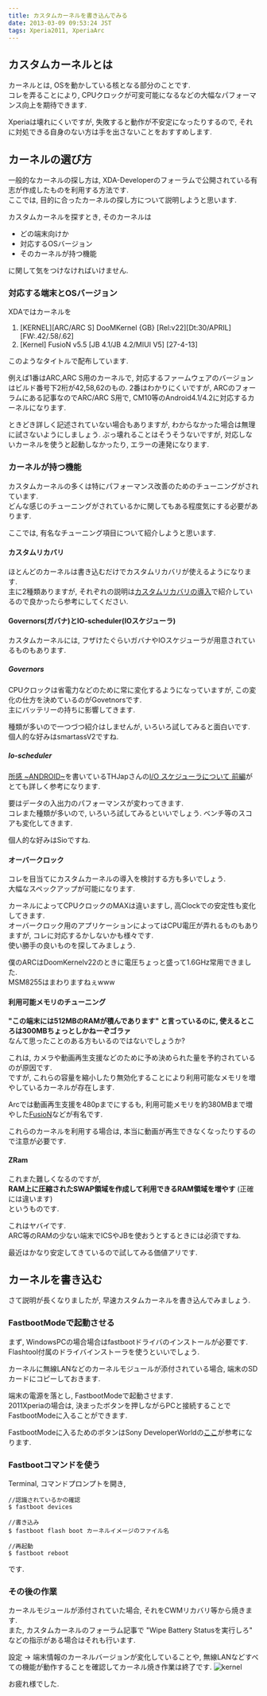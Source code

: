 ```yaml
---
title: カスタムカーネルを書き込んでみる
date: 2013-03-09 09:53:24 JST
tags: Xperia2011, XperiaArc
---
```


## カスタムカーネルとは

カーネルとは, OSを動かしている核となる部分のことです.  
コレを弄ることにより, CPUクロックが可変可能になるなどの大幅なパフォーマンス向上を期待できます.

Xperiaは壊れにくいですが, 失敗すると動作が不安定になったりするので, それに対処できる自身のない方は手を出さないことをおすすめします.

## カーネルの選び方

一般的なカーネルの探し方は, XDA-Developerのフォーラムで公開されている有志が作成したものを利用する方法です.  
ここでは, 目的に合ったカーネルの探し方について説明しようと思います.

カスタムカーネルを探すとき, そのカーネルは

* どの端末向けか
* 対応するOSバージョン
* そのカーネルが持つ機能

に関して気をつけなければいけません.

### 対応する端末とOSバージョン

XDAではカーネルを

1. [KERNEL][ARC/ARC S] DooMKernel {GB} [Rel:v22][Dt:30/APRIL][FW:.42/.58/.62]
2. [Kernel] FusioN v5.5 [JB 4.1/JB 4.2/MIUI V5] [27-4-13]

このようなタイトルで配布しています.

例えば1番はARC,ARC S用のカーネルで, 対応するファームウェアのバージョンはビルド番号下2桁が42,58,62のもの.
2番はわかりにくいですが, ARCのフォーラムにある記事なのでARC/ARC S用で, CM10等のAndroid4.1/4.2に対応するカーネルになります.

ときどき詳しく記述されていない場合もありますが, わからなかった場合は無理に試さないようにしましょう.
ぶっ壊れることはそうそうないですが, 対応しないカーネルを使うと起動しなかったり, エラーの連発になります.

### カーネルが持つ機能

カスタムカーネルの多くは特にパフォーマンス改善のためのチューニングがされています.  
どんな感じのチューニングがされているかに関してもある程度気にする必要があります.

ここでは, 有名なチューニング項目について紹介しようと思います.

#### カスタムリカバリ

ほとんどのカーネルは書き込むだけでカスタムリカバリが使えるようになります.  
主に2種類ありますが, それぞれの説明は[カスタムリカバリの導入](/blog/2013-01-08/Xperia2011_Flash_Custom_Recovery/)で紹介しているので良かったら参考にしてください.

#### Governors(ガバナ)とIO-scheduler(IOスケジューラ)

カスタムカーネルには, フザけたぐらいガバナやIOスケジューラが用意されているものもあります.

##### Governors

CPUクロックは省電力などのために常に変化するようになっていますが, この変化の仕方を決めているのがGovetnorsです.  
主にバッテリーの持ちに影響してきます.

種類が多いので一つづつ紹介はしませんが, いろいろ試してみると面白いです.  
個人的な好みはsmartassV2ですね.

##### Io-scheduler

[所感 ~ANDROID~](http://thjap.org/)を書いているTHJapさんの[I/O スケジューラについて 前編](http://thjap.org/android/88.html)がとても詳しく参考になります.

要はデータの入出力のパフォーマンスが変わってきます.  
コレまた種類が多いので, いろいろ試してみるといいでしょう. ベンチ等のスコアも変化してきます.

個人的な好みはSioですね.

#### オーバークロック

コレを目当てにカスタムカーネルの導入を検討する方も多いでしょう.  
大幅なスペックアップが可能になります.

カーネルによってCPUクロックのMAXは違いますし, 高Clockでの安定性も変化してきます.  
オーバークロック用のアプリケーションによってはCPU電圧が弄れるものもありますが, コレに対応するかしないかも様々です.  
使い勝手の良いものを探してみましょう.

僕のARCはDoomKernelv22のときに電圧ちょっと盛って1.6GHz常用できました.  
MSM8255はまわりますねぇwww

#### 利用可能メモリのチューニング

**"この端末には512MBのRAMが積んであります" と言っているのに, 使えるところは300MBちょっとしかねーぞゴラァ**  
なんて思ったことのある方もいるのではないでしょうか?

これは, カメラや動画再生支援などのために予め決められた量を予約されているのが原因です.  
ですが, これらの容量を縮小したり無効化することにより利用可能なメモリを増やしているカーネルが存在します.

Arcでは動画再生支援を480pまでにするも, 利用可能メモリを約380MBまで増やした[FusioN](http://forum.xda-developers.com/showthread.php?t=1926299)などが有名です.

これらのカーネルを利用する場合は, 本当に動画が再生できなくなったりするので注意が必要です.

#### ZRam

これまた難しくなるのですが,  
**RAM上に圧縮されたSWAP領域を作成して利用できるRAM領域を増やす** (正確には違います)  
というものです.

これはヤバイです.  
ARC等のRAMの少ない端末でICSやJBを使おうとするときには必須ですね.

最近はかなり安定してきているので試してみる価値アリです.

## カーネルを書き込む

さて説明が長くなりましたが, 早速カスタムカーネルを書き込んでみましょう.

### FastbootModeで起動させる

まず, WindowsPCの場合場合はfastbootドライバのインストールが必要です.  
Flashtool付属のドライバインストーラを使うといいでしょう.

カーネルに無線LANなどのカーネルモジュールが添付されている場合, 端末のSDカードにコピーしておきます.

端末の電源を落とし, FastbootModeで起動させます.  
2011Xperiaの場合は, 決まったボタンを押しながらPCと接続することでFastbootModeに入ることができます.

FastbootModeに入るためのボタンはSony DeveloperWorldの[ここ](http://developer.sonymobile.com/unlockbootloader/)が参考になります.

### Fastbootコマンドを使う

Terminal, コマンドプロンプトを開き,

```
//認識されているかの確認
$ fastboot devices

//書き込み
$ fastboot flash boot カーネルイメージのファイル名

//再起動
$ fastboot reboot
```

です.

### その後の作業

カーネルモジュールが添付されていた場合, それをCWMリカバリ等から焼きます.  
また, カスタムカーネルのフォーラム記事で "Wipe Battery Statusを実行しろ" などの指示がある場合はそれも行います.

設定 -> 端末情報のカーネルバージョンが変化していることや, 無線LANなどすべての機能が動作することを確認してカーネル焼き作業は終了です.
![kernel](https://lh5.googleusercontent.com/-QTB_lGPpfRA/UhqnAWclbsI/AAAAAAAAChs/fImgXGNsvRY/s640/screenshot_2013-08-26_0946.png)

お疲れ様でした.
